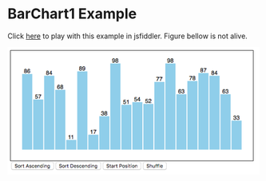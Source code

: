 # BarChart1 Example

Click [here](https://jsfiddle.net/renatomauro/mrvv1h2a/) to play with this example in 
jsfiddler. Figure bellow is not alive.

![BarChart1 Screenshoot](https://raw.githubusercontent.com/renato-mauro/redot/master/examples/barchart1/BarChart1.png "BarChart1 Screenshoot")



